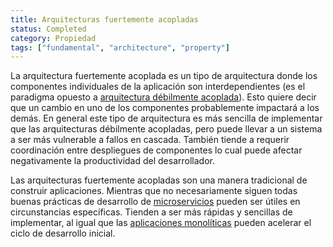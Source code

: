 ```yaml
---
title: Arquitecturas fuertemente acopladas
status: Completed
category: Propiedad
tags: ["fundamental", "architecture", "property"]
---
```


La arquitectura fuertemente acoplada es un tipo de arquitectura donde los componentes individuales de la aplicación son interdependientes 
(es el paradigma opuesto a [arquitectura débilmente acoplada](/es/loosely-coupled-architecture/)). 
Esto quiere decir que un cambio en uno de los componentes probablemente impactará a los demás.
En general este tipo de arquitectura es más sencilla de implementar que las arquitecturas débilmente acopladas, 
pero puede llevar a un sistema a ser más vulnerable a fallos en cascada. 
También tiende a requerir coordinación entre despliegues de componentes
lo cual puede afectar negativamente la productividad del desarrollador.

Las arquitecturas fuertemente acopladas son una manera tradicional de construir aplicaciones. 
Mientras que no necesariamente siguen todas buenas prácticas de desarrollo de [microservicios](/es/microservices-architecture/)
pueden ser útiles en circunstancias específicas.
Tienden a ser más rápidas y sencillas de implementar,
al igual que las [aplicaciones monolíticas](/es/monolithic-apps/) pueden acelerar el ciclo de desarrollo inicial.